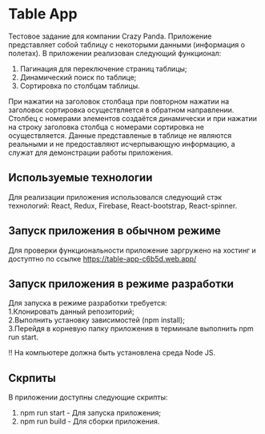 # Table App

Тестовое задание для компании Crazy Panda. Приложение представляет собой таблицу с некоторыми данными (информация о полетах). В приложении реализован следующий функционал:

1) Пагинация для переключение страниц таблицы;   
2) Динамический поиск по таблице;  
3) Cортировка по столбцам таблицы.  

При нажатии на заголовок столбаца при повторном нажатии на заголовок сортировка осуществляется в обратном направлении. Столбец с номерами элементов создаётся динамически и при нажатии на строку заголовка столбца с номерами сортировка не осуществляется. Данные представленые в таблице не являются реальными и не предоставляют исчерпывающую информацию, а служат для демонстрации работы приложения.

## Используемые технологии

Для реализации приложения использовался следующий стэк технологий: React, Redux, Firebase, React-bootstrap, React-spinner.

## Запуск приложения в обычном режиме

Для проверки функциональности приложение заргружено на хостинг и доступтно по ссылке
https://table-app-c6b5d.web.app/

## Запуск приложения в режиме разработки 

Для запуска в режиме разработки требуется:  
1.Клонировать данный репозиторий;  
2.Выполнить установку зависимостей (npm install);  
3.Перейдя в корневую папку приложения в терминале выполнить npm run start.  

!! На компьютере должна быть установлена среда Node JS.

## Скрпиты 

В приложении доступны следующие скрипты:

1) npm run start - Для запуска приложения;  
2) npm run build - Для сборки приложения.

